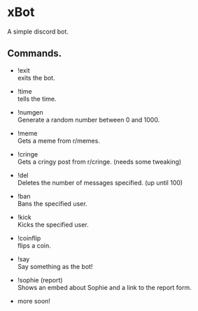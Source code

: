 # xBot
A simple discord bot.
## Commands.  
* !exit  
exits the bot.  
* !time  
tells the time.  
* !numgen  
Generate a random number between 0 and 1000.  
* !meme  
Gets a meme from r/memes.  
* !cringe  
Gets a cringy post from r/cringe. (needs some tweaking)
* !del  
Deletes the number of messages specified. (up until 100)
* !ban  
Bans the specified user.  
* !kick  
Kicks the specified user.  
* !coinflip  
flips a coin.  
* !say  
Say something as the bot!  
* !sophie (report)  
Shows an embed about Sophie and a link to the report form.  
  
* more soon!  

